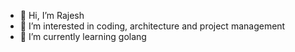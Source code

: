 - 👋 Hi, I’m Rajesh
- 👀 I’m interested in coding, architecture and project management
- 🌱 I’m currently learning golang


<!---
rajeshdev007/rajeshdev007 is a ✨ special ✨ repository because its `README.md` (this file) appears on your GitHub profile.
You can click the Preview link to take a look at your changes.
--->
